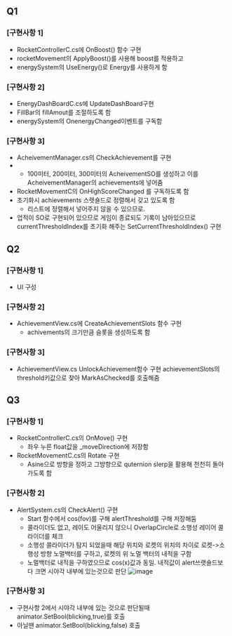 ## Q1
### [구현사항 1]
- RocketControllerC.cs에 OnBoost() 함수 구현
- rocketMovement의 ApplyBoost()를 사용해 boost를 적용하고
- energySystem의 UseEnergy()로 Energy를 사용하게 함
### [구현사항 2]
- EnergyDashBoardC.cs에 UpdateDashBoard구현
- FillBar의 fillAmout를 조절하도록 함
- energySystem의 OnenergyChanged이벤트를 구독함
### [구현사항 3]
- AcheivementManager.cs의 CheckAchievement를 구현
- - 100미터, 200미터, 300미터의 AcheivementSO를 생성하고 이를 AcheivementManager의 achievements에 넣어줌
- RocketMovementC의 OnHighScoreChanged 를 구독하도록 함
- 초기화시 achievements 스렛숄드로 정렬해서 갖고 있도록 함
  - 리스트에 정렬해서 넣어주지 않을 수 있으므로.
- 업적이 SO로 구현되어 있으므로 게임이 종료되도 기록이 남아있으므로 currentThresholdIndex를 초기화 해주는 SetCurrentThresholdIndex() 구현

## Q2
### [구현사항 1]
- UI 구성
### [구현사항 2]
- AchievementView.cs에  CreateAchievementSlots 함수 구현
  - achivements의 크기만큼 슬롯을 생성하도록 함
### [구현사항 3]
- AchievementView.cs UnlockAchievement함수 구현 achievementSlots의 threshold키값으로 찾아 MarkAsChecked를 호출해줌

## Q3
### [구현사항 1]
- RocketControllerC.cs의 OnMove() 구현
  - 좌우 누른 float값을 _moveDirection에 저장함
- RocketMovementC.cs의 Rotate 구현
  - Asine으로 방향을 정하고 그뱡향으로 quternion slerp을 활용해 천천히 돌아가도록 함
### [구현사항 2]
- AlertSystem.cs의 CheckAlert() 구현
  - Start 함수에서 cos(fov)를 구해 alertThreshold를 구해 저장해둠
  - 콜라이더도 없고, 레이도 어울리지 않으니 OverlapCircle로 소행성 레이어 콜라이더를 체크
  - 소행성 콜라이더가 탐지 되었을때 해당 위치와 로켓의 위치의 차이로 로켓->소행성 방향 노멀백터를 구하고, 로켓의 위 노멀 백터의 내적을 구함
  - 노멀백터로 내적을 구하였으므로 cos(x)값과 동일. 내적값이 alert쓰랫숄드보다 크면 시야각 내부에 있는것으로 판단
  ![image](https://github.com/user-attachments/assets/4f2285ee-f211-4cea-9a5c-35adfeb63ed3)
### [구현사항 3]
- 구현사항 2에서 시야각 내부에 있는 것으로 판단될때 animator.SetBool(blicking,true)를 호출
- 아닐땐 animator.SetBool(blicking,false) 호출

   
